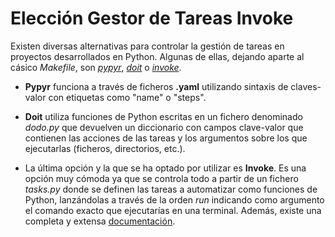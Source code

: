 # Elección Gestor de Tareas Invoke
Existen diversas alternativas para controlar la gestión de tareas en proyectos desarrollados en Python. Algunas de ellas, dejando aparte al cásico *Makefile*, son [*pypyr*](https://pypyr.io/), [*doit*](https://pydoit.org/) o [*invoke*](https://www.pyinvoke.org/).

- **Pypyr** funciona a través de ficheros **.yaml** utilizando sintaxis de claves-valor con etiquetas como "name" o "steps".

- **Doit** utiliza funciones de Python escritas en un fichero denominado *dodo.py* que devuelven un diccionario con campos clave-valor que contienen las acciones de las tareas y los argumentos sobre los que ejecutarlas (ficheros, directorios, etc.).

- La última opción y la que se ha optado por utilizar es **Invoke**. Es una opción muy cómoda ya que se controla todo a partir de un fichero *tasks.py* donde se definen las tareas a automatizar como funciones de Python, lanzándolas a través de la orden *run* indicando como argumento el comando exacto que ejecutarías en una terminal. Además, existe una completa y extensa [documentación](https://docs.pyinvoke.org/en/stable/).
